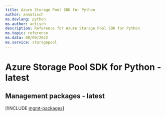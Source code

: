 ```yaml
---
title: Azure Storage Pool SDK for Python
author: annatisch
ms.devlang: python
ms.author: antisch
description: Reference for Azure Storage Pool SDK for Python
ms.topic: reference
ms.data: 08/09/2022
ms.service: storagepool
---
```

# Azure Storage Pool SDK for Python - latest

## Management packages - latest
[!INCLUDE [mgmt-packages](storage-pool-mgmt-index.md)]